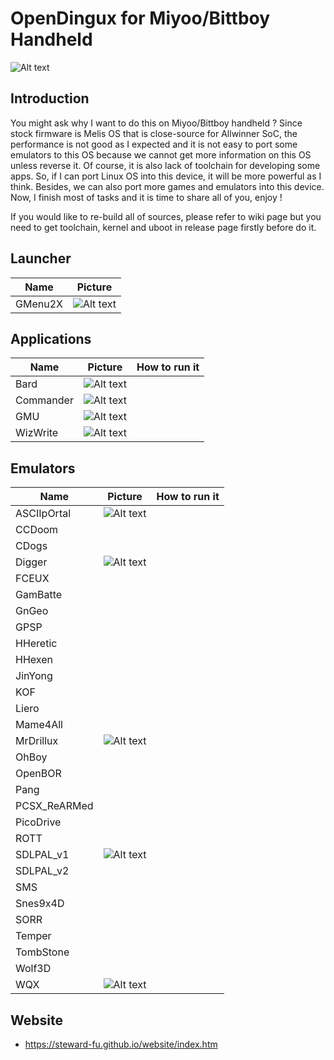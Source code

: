 # OpenDingux for Miyoo/Bittboy Handheld
![Alt text](imgs/main.jpg)

## Introduction
You might ask why I want to do this on Miyoo/Bittboy handheld ? Since stock firmware is Melis OS that is close-source for Allwinner SoC, the performance is not good as I expected and it is not easy to port some emulators to this OS because we cannot get more information on this OS unless reverse it. Of course, it is also lack of toolchain for developing some apps. So, if I can port Linux OS into this device, it will be more powerful as I think. Besides, we can also port more games and emulators into this device. Now, I finish most of tasks and it is time to share all of you, enjoy !  
  
If you would like to re-build all of sources, please refer to wiki page but you need to get toolchain, kernel and uboot in release page firstly before do it.
   
## Launcher
| Name | Picture |
|------|---------|
| GMenu2X | ![Alt text](imgs/gmenu2x.jpg) |
   
## Applications
| Name | Picture | How to run it |
| -----|---------|---------------|
| Bard | ![Alt text](imgs/bard.jpg) | 
| Commander | ![Alt text](imgs/commander.jpg) |
| GMU | ![Alt text](imgs/gmu.jpg) |
| WizWrite | ![Alt text](imgs/wizwrite.jpg) |
   
## Emulators
| Name | Picture | How to run it |
| -----|---------|---------------|
| ASCIIpOrtal | ![Alt text](imgs/ascii.jpg) | 
| CCDoom | 
| CDogs | 
| Digger | ![Alt text](imgs/digger.jpg) |
| FCEUX |
| GamBatte |
| GnGeo |
| GPSP |
| HHeretic |
| HHexen |
| JinYong |
| KOF |
| Liero |
| Mame4All |
| MrDrillux | ![Alt text](imgs/drillux.jpg) |
| OhBoy |
| OpenBOR |
| Pang |
| PCSX_ReARMed |
| PicoDrive | 
| ROTT |
| SDLPAL_v1 | ![Alt text](imgs/sdlpal_v1.jpg) |
| SDLPAL_v2 |
| SMS |
| Snes9x4D |
| SORR |
| Temper |
| TombStone |
| Wolf3D |
| WQX | ![Alt text](imgs/wqx.jpg) |
   
## Website
-  https://steward-fu.github.io/website/index.htm



